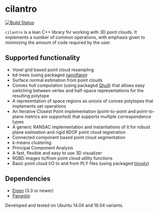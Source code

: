 # cilantro
[![Build Status](https://travis-ci.org/kzampog/cilantro.svg?branch=master)](https://travis-ci.org/kzampog/cilantro)

`cilantro` is a lean C++ library for working with 3D point clouds. It implements a number of common operations, with emphasis given to minimizing the amount of code required by the user.

## Supported functionality
- Voxel grid based point cloud resampling
- kd-trees (using packaged [nanoflann](https://github.com/jlblancoc/nanoflann))
- Surface normal estimation from point clouds
- Convex hull computation (using packaged [Qhull](http://www.qhull.org/)) that allows easy switching between vertex and half-space representations for the resulting polytope
- A representation of space regions as unions of convex polytopes that implements set operations
- An Iterative Closest Point implementation (point-to-point and point-to-plane metrics are supported) that supports multiple correspondence types
- A generic RANSAC implementation and instantiations of it for robust plane estimation and rigid 6DOF point cloud registration
- Connected component based point cloud segmentation
- k-means clustering
- Principal Component Analysis
- A fast, flexible and easy to use 3D visualizer
- RGBD images to/from point cloud utility functions
- Basic point cloud I/O to and from PLY files (using packaged [tinyply](https://github.com/ddiakopoulos/tinyply))

## Dependencies
- [Eigen](http://eigen.tuxfamily.org/index.php?title=Main_Page) (3.3 or newer)
- [Pangolin](https://github.com/stevenlovegrove/Pangolin)

Developed and tested on Ubuntu 14.04 and 16.04 variants.
